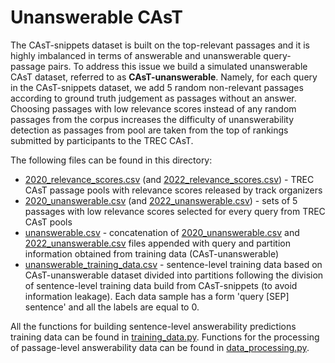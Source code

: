# Unanswerable CAsT

The CAsT-snippets dataset is built on the top-relevant passages and it is highly imbalanced in terms of answerable and unanswerable query-passage pairs. To address this issue we build a simulated unanswerable CAsT dataset, referred to as **CAsT-unanswerable**. Namely, for each query in the CAsT-snippets dataset, we add 5 random non-relevant passages according to ground truth judgement as passages without an answer. Choosing passages with low relevance scores instead of any random passages from the corpus increases the difficulty of unanswerability detection as passages from pool are taken from the top of rankings submitted by participants to the TREC CAsT.

The following files can be found in this directory:
  - [2020_relevance_scores.csv](2020_relevance_scores.csv) (and [2022_relevance_scores.csv](/2022_relevance_scores.csv)) - TREC CAsT passage pools with relevance scores released by track organizers
  - [2020_unanswerable.csv](/2020_unanswerable.csv) (and [2022_unanswerable.csv](/2022_unanswerable.csv)) - sets of 5 passages with low relevance scores selected for every query from TREC CAsT pools
  - [unanswerable.csv](/unanswerable.csv) - concatenation of [2020_unanswerable.csv](/2020_unanswerable.csv) and [2022_unanswerable.csv](/2022_unanswerable.csv) files appended with query and partition information obtained from training data (CAsT-unanswerable)
  - [unanswerable_training_data.csv](/unanswerable_training_data.csv) - sentence-level training data based on CAsT-unanswerable dataset divided into partitions following the division of sentence-level training data build from CAsT-snippets (to avoid information leakage). Each data sample has a form 'query [SEP] sentence' and all the labels are equal to 0.

All the functions for building sentence-level answerability predictions training data can be found in [training_data.py](../../answerability_prediction/sentence_classification/training_data.py). Functions for the processing of passage-level answerability data can be found in [data_processing.py](../../answerability_prediction/utils/data_processing.py).